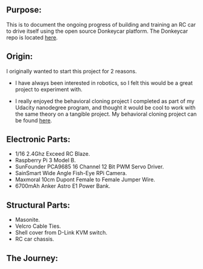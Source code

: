 ## Purpose:

This is to document the ongoing progress of building and training an RC car to drive itself using the open source Donkeycar platform. The Donkeycar repo is located [here](https://github.com/wroscoe/donkey).

## Origin: 

I originally wanted to start this project for 2 reasons.
- I have always been interested in robotics, so I felt this would be a great project to experiment with.

- I really enjoyed the behavioral cloning project I completed as part of my Udacity nanodegree program, and thought it would
be cool to work with the same theory on a tangible project. My behavioral cloning project can be found [here](https://github.com/DavidG1011/Udacity-Behavioral-Cloning---P3).

## Electronic Parts:

- 1/16 2.4Ghz Exceed RC Blaze.
- Raspberry Pi 3 Model B.
- SunFounder PCA9685 16 Channel 12 Bit PWM Servo Driver.
- SainSmart Wide Angle Fish-Eye RPi Camera.
- Maxmoral 10cm Dupont Female to Female Jumper Wire.
- 6700mAh Anker Astro E1 Power Bank.

## Structural Parts:

- Masonite.
- Velcro Cable Ties.
- Shell cover from D-Link KVM switch.
- RC car chassis.

## The Journey:








